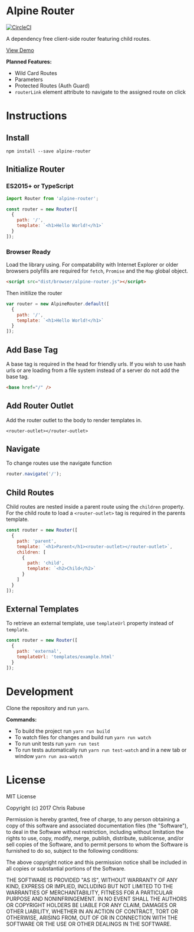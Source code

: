 # Alpine Router
[![CircleCI](https://circleci.com/gh/Mandosis/Alpine-Router.svg?style=svg)](https://circleci.com/gh/Mandosis/Alpine-Router)

A dependency free client-side router featuring child routes.

[View Demo](http://chrisrabuse.com/Alpine-Router)

**Planned Features:**

- Wild Card Routes
- Parameters
- Protected Routes (Auth Guard)
- `routerLink` element attribute to navigate to the assigned route on click

# Instructions

## Install

```
npm install --save alpine-router
```

## Initialize Router

### ES2015+ or TypeScript
```javascript
import Router from 'alpine-router';

const router = new Router([
  {
    path: '/',
    template: `<h1>Hello World!</h1>`
  }
]);
```

### Browser Ready

Load the library using. For compatability with Internet Explorer or older browsers polyfills are required for `fetch`, `Promise` and the `Map` global object.

```html
<script src="dist/browser/alpine-router.js"></script>
```

Then initilize the router

```javascript
var router = new AlpineRouter.default([
  {
    path: '/',
    template: `<h1>Hello World!</h1>`
  }
]);
```

## Add Base Tag

A base tag is required in the head for friendly urls. If you wish to use hash urls or are loading from a file system instead of a server do not add the base tag.

```html
<base href="/" />
```

## Add Router Outlet
Add the router outlet to the body to render templates in.

```
<router-outlet></router-outlet>
```

## Navigate

To change routes use the navigate function
```javascript
router.navigate('/');
```

## Child Routes

Child routes are nested inside a parent route using the `children` property. For the child route to load a `<router-outlet>` tag is required in the parents template.

```javascript
const router = new Router([
  {
    path: 'parent',
    template: `<h1>Parent</h1><router-outlet></router-outlet>`,
    children: [
      {
        path: 'child',
        template: `<h2>Child</h2>`
      }
    ]
  }
]);
```

## External Templates

To retrieve an external template, use `templateUrl` property instead of `template`.

```javascript
const router = new Router([
  {
    path: 'external',
    templateUrl: 'templates/example.html'
  }
]);
```


# Development

Clone the repository and run `yarn`.

**Commands:**
- To build the project run `yarn run build`
- To watch files for changes and build run `yarn run watch`
- To run unit tests run `yarn run test`
- To run tests automatically run `yarn run test-watch` and in a new tab or window `yarn run ava-watch`

# License
MIT License

Copyright (c) 2017 Chris Rabuse

Permission is hereby granted, free of charge, to any person obtaining a copy
of this software and associated documentation files (the "Software"), to deal
in the Software without restriction, including without limitation the rights
to use, copy, modify, merge, publish, distribute, sublicense, and/or sell
copies of the Software, and to permit persons to whom the Software is
furnished to do so, subject to the following conditions:

The above copyright notice and this permission notice shall be included in all
copies or substantial portions of the Software.

THE SOFTWARE IS PROVIDED "AS IS", WITHOUT WARRANTY OF ANY KIND, EXPRESS OR
IMPLIED, INCLUDING BUT NOT LIMITED TO THE WARRANTIES OF MERCHANTABILITY,
FITNESS FOR A PARTICULAR PURPOSE AND NONINFRINGEMENT. IN NO EVENT SHALL THE
AUTHORS OR COPYRIGHT HOLDERS BE LIABLE FOR ANY CLAIM, DAMAGES OR OTHER
LIABILITY, WHETHER IN AN ACTION OF CONTRACT, TORT OR OTHERWISE, ARISING FROM,
OUT OF OR IN CONNECTION WITH THE SOFTWARE OR THE USE OR OTHER DEALINGS IN THE
SOFTWARE.

